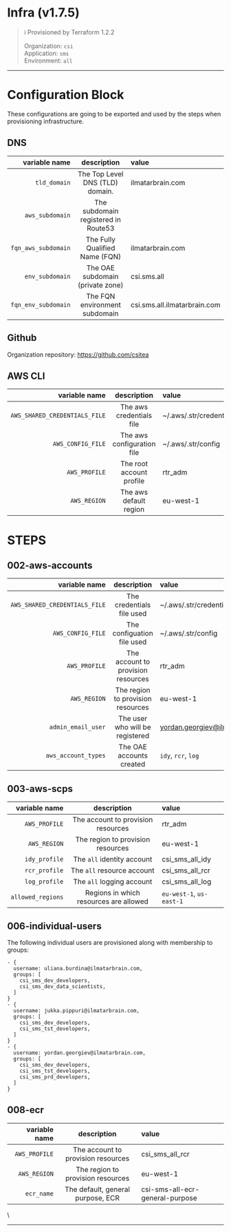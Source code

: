 # Infra (v1.7.5)

> :information_source: Provisioned by Terraform 1.2.2
>
> Organization: `csi` \
> Application:  `sms` \
> Environment:  `all`

---

Configuration Block
===
These configurations are going to be exported and used by the steps when provisioning infrastructure.
## DNS
| variable name | description | value |
| -: | :-: | :- |
|`tld_domain` | The Top Level DNS (TLD) domain. |ilmatarbrain.com |
|`aws_subdomain` | The subdomain registered in Route53 |  |
|`fqn_aws_subdomain`| The Fully Qualified Name (FQN) | ilmatarbrain.com |
|`env_subdomain` | The OAE subdomain (private zone)| csi.sms.all |
|`fqn_env_subdomain`| The FQN environment subdomain| csi.sms.all.ilmatarbrain.com |
## Github
Organization repository: https://github.com/csitea

## AWS CLI
| variable name | description | value |
| -: | :-: | :- |
|`AWS_SHARED_CREDENTIALS_FILE` | The aws credentials file | ~/.aws/.str/credentials |
|`AWS_CONFIG_FILE` | The aws configuration file | ~/.aws/.str/config |
|`AWS_PROFILE` | The root account profile | rtr_adm |
|`AWS_REGION` | The aws default region | eu-west-1 |

STEPS
===


002-aws-accounts
---

| variable name | description | value |
| -: | :-: | :- |
|`AWS_SHARED_CREDENTIALS_FILE` | The credentials file used | ~/.aws/.str/credentials|
|`AWS_CONFIG_FILE` | The configuation file used| ~/.aws/.str/config |
|`AWS_PROFILE` | The account to provision resources | rtr_adm |
|`AWS_REGION` | The region to provision resources| eu-west-1 |
|`admin_email_user` | The user who will be registered| yordan.georgiev@ilmatarbrain.com |
|`aws_account_types` | The OAE accounts created | `idy`, `rcr`, `log`|


003-aws-scps
---

| variable name | description | value |
| -: | :-: | :- |
|`AWS_PROFILE` | The account to provision resources | rtr_adm |
|`AWS_REGION` | The region to provision resources | eu-west-1  |
|`idy_profile` | The `all` identity account | csi_sms_all_idy |
|`rcr_profile` | The `all` resource account | csi_sms_all_rcr |
|`log_profile` | The `all` logging account | csi_sms_all_log |
|`allowed_regions` | Regions in which resources are allowed | `eu-west-1`, `us-east-1` |

006-individual-users
---


The following individual users are provisioned along with membership to groups:


```
- {
  username: uliana.burdina@ilmatarbrain.com,
  groups: [
    csi_sms_dev_developers,
    csi_sms_dev_data_scientists,
  ]
}
- {
  username: jukka.pippuri@ilmatarbrain.com,
  groups: [
    csi_sms_dev_developers,
    csi_sms_tst_developers,
  ]
}
- {
  username: yordan.georgiev@ilmatarbrain.com,
  groups: [
    csi_sms_dev_developers,
    csi_sms_tst_developers,
    csi_sms_prd_developers,
  ]
}
```


008-ecr
---

| variable name | description | value |
| -: | :-: | :- |
|`AWS_PROFILE` | The account to provision resources | csi_sms_all_rcr |
|`AWS_REGION` | The region to provision resources  | eu-west-1 |
|`ecr_name` | The default, general purpose, ECR  | csi-sms-all-ecr-general-purpose |

\

---


[//]: # (Template for adding more steps)
<!--
000-step
---
| variable name | description | value |
| -: | :-: |:-:|
|`AWS_PROFILE` | The account to provision resources | {{ steps["000"]["AWS_PROFILE"] }} |
|`AWS_REGION` | The region to provision resources  | {{ steps["000"]["AWS_REGION"] }} |
| `000` | |  {{ steps["000"]["000"] }} |
| `000` | |  {{ steps["000"]["000"] }} |
-->
